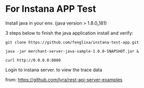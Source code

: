 # For Instana APP Test
Install java in your env. (java version > 1.8.0_181)

3 steps below to finish the java application install and verify:

```
git clone https://github.com/fenglixa/instana-test-app.git

java -jar merchant-server-java-sample-1.0.0-SNAPSHOT.jar &

curl http://0.0.0.0:8080
```
Login to instana server. to view the trace data

from: https://github.com/lyra/rest-api-server-examples

